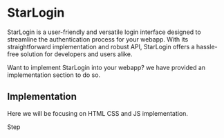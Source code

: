 # StarLogin
StarLogin is a user-friendly and versatile login interface designed to streamline the authentication process for your webapp. With its straightforward implementation and robust API, StarLogin offers a hassle-free solution for developers and users alike.

Want to implement StarLogin into your webapp? we have provided an implementation section to do so.

## Implementation

Here we will be focusing on HTML CSS and JS implementation.

Step
